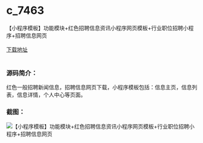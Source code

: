 # c_7463
【小程序模板】功能模块+红色招聘信息资讯小程序网页模板+行业职位招聘小程序+招聘信息网页
<br/></br>
[下载地址](https://www.uuid2.com/7463.html "下载地址")
<br/></br>
<h3>源码简介：</h3>
<p>红色一般招聘新闻信息，招聘信息网页下载，小程序模板包括：信息主页，信息列表，信息详情，个人中心等页面。<p>
<h3>截图：</h3>
<img src="https://www.uuid2.com/wp-content/uploads/img/uimage/3631631666655.gif" alt="【小程序模板】功能模块+红色招聘信息资讯小程序网页模板+行业职位招聘小程序+招聘信息网页">
